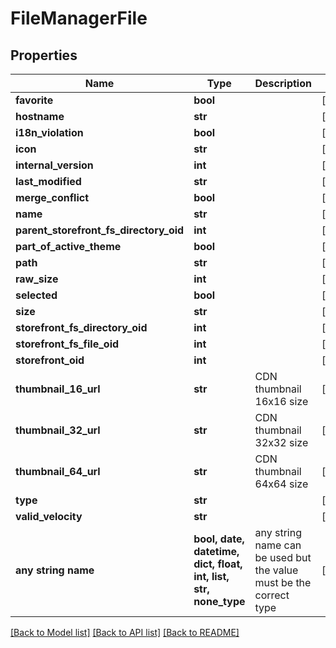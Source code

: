 # FileManagerFile


## Properties
Name | Type | Description | Notes
------------ | ------------- | ------------- | -------------
**favorite** | **bool** |  | [optional] 
**hostname** | **str** |  | [optional] 
**i18n_violation** | **bool** |  | [optional] 
**icon** | **str** |  | [optional] 
**internal_version** | **int** |  | [optional] 
**last_modified** | **str** |  | [optional] 
**merge_conflict** | **bool** |  | [optional] 
**name** | **str** |  | [optional] 
**parent_storefront_fs_directory_oid** | **int** |  | [optional] 
**part_of_active_theme** | **bool** |  | [optional] 
**path** | **str** |  | [optional] 
**raw_size** | **int** |  | [optional] 
**selected** | **bool** |  | [optional] 
**size** | **str** |  | [optional] 
**storefront_fs_directory_oid** | **int** |  | [optional] 
**storefront_fs_file_oid** | **int** |  | [optional] 
**storefront_oid** | **int** |  | [optional] 
**thumbnail_16_url** | **str** | CDN thumbnail 16x16 size | [optional] 
**thumbnail_32_url** | **str** | CDN thumbnail 32x32 size | [optional] 
**thumbnail_64_url** | **str** | CDN thumbnail 64x64 size | [optional] 
**type** | **str** |  | [optional] 
**valid_velocity** | **str** |  | [optional] 
**any string name** | **bool, date, datetime, dict, float, int, list, str, none_type** | any string name can be used but the value must be the correct type | [optional]

[[Back to Model list]](../README.md#documentation-for-models) [[Back to API list]](../README.md#documentation-for-api-endpoints) [[Back to README]](../README.md)


